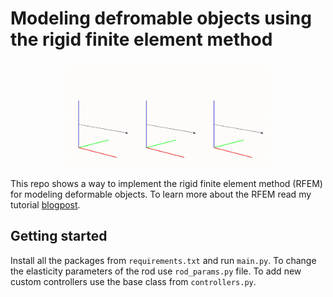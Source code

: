 # Modeling defromable objects using the rigid finite element method

<p style="align: left; text-align:center;">
    <img src="media/rfem_comparison.gif" alt width="65%"/>
    <!-- <div class="caption">Figure 4. Comparison between three different RFEM discretizations. From left to right: 3 segments, 5 segments and 10 segments</div> -->
</p>

This repo shows a  way to implement the rigid finite element method (RFEM) for modeling deformable objects. To learn more about the RFEM read my tutorial [blogpost](https://shamilmamedov.com/blog/2023/rfem/).

## Getting started
Install all the packages from `requirements.txt` and run `main.py`. To change the elasticity parameters of the rod use `rod_params.py` file. To add new custom controllers use the base class from `controllers.py`. 